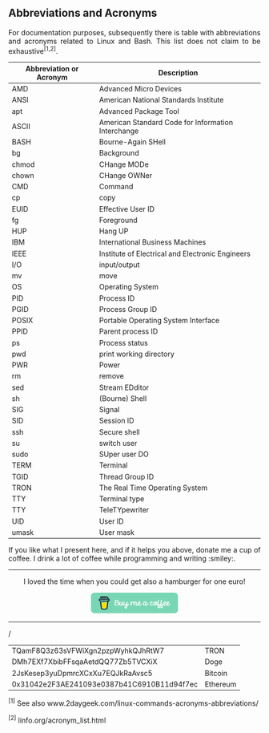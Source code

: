 ## Abbreviations and Acronyms

<p align="justify">For documentation purposes, subsequently there is table with abbreviations and acronyms related to Linux and Bash. This list does not claim to be exhaustive<sup>[1,2]</sup>.</p>

| Abbreviation or Acronym | Description                                        |
| ----------------------- | -------------------------------------------------- |
| AMD                     | Advanced Micro Devices                             |
| ANSI                    | American National Standards Institute              |
| apt                     | Advanced Package Tool                              |
| ASCII                   | American Standard Code for Information Interchange |
| BASH                    | Bourne-Again SHell                                 |
| bg                      | Background                                         |
| chmod                   | CHange MODe                                        |
| chown                   | CHange OWNer                                       |
| CMD                     | Command                                            |
| cp                      | copy                                               |
| EUID                    | Effective User ID                                  |
| fg                      | Foreground                                         |
| HUP                     | Hang UP                                            |
| IBM                     | International Business Machines                    |
| IEEE                    | Institute of Electrical and Electronic Engineers   |
| I/O                     | input/output                                       |
| mv                      | move                                               |
| OS                      | Operating System                                   |
| PID                     | Process ID                                         |
| PGID                    | Process Group ID                                   |
| POSIX                   | Portable Operating System Interface                |
| PPID                    | Parent process ID                                  |
| ps                      | Process status                                     |
| pwd                     | print working directory                            |
| PWR                     | Power                                              |
| rm                      | remove                                             |
| sed                     | Stream EDditor                                     |
| sh                      | (Bourne) Shell                                     |
| SIG                     | Signal                                             |
| SID                     | Session ID                                         |  
| ssh                     | Secure shell                                       |
| su                      | switch user                                        |
| sudo                    | SUper user DO                                      |
| TERM                    | Terminal                                           |
| TGID                    | Thread Group ID                                    |
| TRON                    | The Real Time Operating System                     |
| TTY                     | Terminal type                                      |
| TTY                     | TeleTYpewriter                                     |
| UID                     | User ID                                            |
| umask                   | User mask                                          |

<p align="justify">If you like what I present here, and if it helps you above, donate me a cup of coffee. I drink a lot of coffee while programming and writing :smiley:.</p>

<hr width="100%" size="2">

<p align="center">I loved the time when you could get also a hamburger for one euro!</p>

<p align="center">
<a href="https://www.buymeacoffee.com/zentrocdot" target="_blank"><img src="..\IMAGES\greeen-button.png" alt="Buy Me A Coffee" height="41" width="174"></a>
</p>

<hr width="100%" size="2">

<table>
<tr><td>TQamF8Q3z63sVFWiXgn2pzpWyhkQJhRtW7</td><td>TRON</td></tr>
<tr><td>DMh7EXf7XbibFFsqaAetdQQ77Zb5TVCXiX</td><td>Doge</td>/</tr>
<tr><td>2JsKesep3yuDpmrcXCxXu7EQJkRaAvsc5</td><td>Bitcoin</td></tr>
<tr><td>0x31042e2F3AE241093e0387b41C6910B11d94f7ec</td><td>Ethereum</td></tr>
</table>

<sup>[1]</sup> See also www&#8203;.2daygeek.com/linux-commands-acronyms-abbreviations/

<sup>[2]</sup> linfo.org/acronym_list.html

